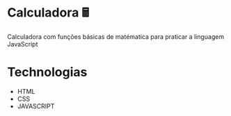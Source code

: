 # Calculadora 🖩

Calculadora com funções básicas de matématica para praticar a linguagem JavaScript

# Technologias

- HTML
- CSS
- JAVASCRIPT